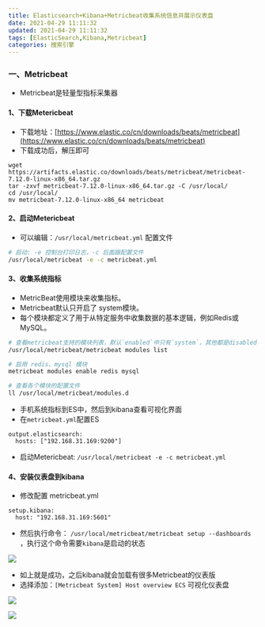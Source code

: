 ```yaml
---
title: Elasticsearch+Kibana+Metricbeat收集系统信息并展示仪表盘
date: 2021-04-29 11:11:32
updated: 2021-04-29 11:11:32
tags: [ElasticSearch,Kibana,Metricbeat]
categories: 搜索引擎
---
```

### 一、Metricbeat
+ Metricbeat是轻量型指标采集器

#### 1、下载Metericbeat
+ 下载地址：[https://www.elastic.co/cn/downloads/beats/metricbeat](https://www.elastic.co/cn/downloads/beats/metricbeat)
+ 下载成功后，解压即可
```
wget https://artifacts.elastic.co/downloads/beats/metricbeat/metricbeat-7.12.0-linux-x86_64.tar.gz
tar -zxvf metricbeat-7.12.0-linux-x86_64.tar.gz -C /usr/local/
cd /usr/local/
mv metricbeat-7.12.0-linux-x86_64 metricbeat
```
#### 2、启动Metericbeat
+ 可以编辑：`/usr/local/metricbeat.yml` 配置文件
```bash
# 启动: -e 控制台打印日志，-c 后面跟配置文件
/usr/local/metricbeat -e -c metricbeat.yml
```

#### 3、收集系统指标
+ MetricBeat使用模块来收集指标。
+ Metricbeat默认只开启了 system模块。
+ 每个模块都定义了用于从特定服务中收集数据的基本逻辑，例如Redis或MySQL。

```bash
# 查看metricbeat支持的模块列表，默认`enabled`中只有`system`，其他都是disabled不启用.
/usr/local/metricbeat/metricbeat modules list

# 启用 redis、mysql 模块
metricbeat modules enable redis mysql

# 查看各个模块的配置文件
ll /usr/local/metricbeat/modules.d
```
+ 手机系统指标到ES中，然后到kibana查看可视化界面
+ 在`metricbeat.yml`配置ES

```
output.elasticsearch:
  hosts: ["192.168.31.169:9200"]
```
+ 启动Metericbeat: `/usr/local/metricbeat -e -c metricbeat.yml`


#### 4、安装仪表盘到kibana
+ 修改配置 metricbeat.yml
```
setup.kibana:
  host: "192.168.31.169:5601"
```
+ 然后执行命令：
`/usr/local/metricbeat/metricbeat setup --dashboards` ，执行这个命令需要`kibana`是启动的状态

![](setup-metricbeat.png)

+ 如上就是成功，之后kibana就会加载有很多Metricbeat的仪表版
+ 选择添加：`[Metricbeat System] Host overview ECS` 可视化仪表盘

![](dashboards.png)

![](dashboards2.png)